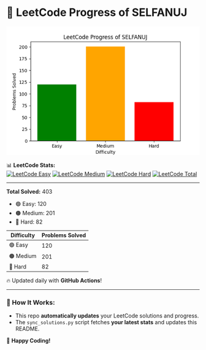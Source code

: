 # 🚀 LeetCode Progress of SELFANUJ

![LeetCode Graph](leetcode_graph.png)

📊 **LeetCode Stats:**  
[![LeetCode Easy](https://img.shields.io/badge/Easy-120-5cb85c)](https://leetcode.com/SELFANUJ/)
[![LeetCode Medium](https://img.shields.io/badge/Medium-201-f0ad4e)](https://leetcode.com/SELFANUJ/)
[![LeetCode Hard](https://img.shields.io/badge/Hard-82-d9534f)](https://leetcode.com/SELFANUJ/)
[![LeetCode Total](https://img.shields.io/badge/Total-403-1f75fe)](https://leetcode.com/SELFANUJ/)

---

**Total Solved:** 403  
- 🟢 Easy: 120  
- 🟠 Medium: 201  
- 🔴 Hard: 82  

| Difficulty | Problems Solved |
|------------|----------------|
| 🟢 Easy   | 120 |
| 🟠 Medium | 201 |
| 🔴 Hard   | 82 |

🔥 Updated daily with **GitHub Actions**!  

---

### 📌 How It Works:
- This repo **automatically updates** your LeetCode solutions and progress.
- The `sync_solutions.py` script fetches **your latest stats** and updates this README.

🚀 **Happy Coding!**
